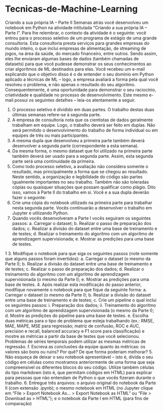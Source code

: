 # Tecnicas-de-Machine-Learning

Criando a sua própria IA – Parte II
Semanas atrás você desenvolveu um notebook em Python na atividade intitulada “Criando a sua 
própria IA – Parte I”. Para lhe relembrar, o contexto da atividade é o seguinte: você entrou para o processo 
seletivo de um programa de estágio de uma grande consultoria. Esta consultoria presta serviços para grandes 
empresas do mundo inteiro, o que inclui empresas de alimentação, de streaming de jogos, na área da saúde, 
do mercado financeiro, entre outros. Sendo assim, eles lhe enviaram algumas bases de dados (também 
chamadas de datasets) para que você pudesse demonstrar os seus conhecimentos ao criar algoritmos de ML 
destinados para elas.
Você recebeu um e-mail explicando que o objetivo disso é o de entender o seu domínio em Python 
aplicado a técnicas de ML – logo, a empresa avaliará a forma pela qual você resolveu o problema, e não 
apenas o resultado do seu algoritmo. Consequentemente, é uma oportunidade para demonstrar o seu 
raciocínio, criatividade e qualidade no processo de desenvolvimento. Este mesmo e-mail possui os seguintes 
detalhes – leia-os atentamente a seguir.
1. O processo seletivo é dividido em duas partes. O trabalho destas duas últimas semanas refere-se à 
segunda parte.
2. A empresa de consultoria nota que os cientistas de dados geralmente trabalham em equipe. Logo, o 
trabalho deverá ser feito em duplas. Não será permitido o desenvolvimento do trabalho de forma 
individual ou em equipes de três ou mais participantes.
3. A mesma dupla que desenvolveu a primeira parte também deverá desenvolver a segunda parte 
(correspondente a esta semana).
4. Da mesma forma, o mesmo dataset que foi utilizado na primeira parte também deverá ser usado 
para a segunda parte. Assim, esta segunda parte será uma continuidade da primeira.
5. Como todo processo seletivo, a avaliação não considera somente o resultado, mas principalmente a 
forma que se chegou ao resultado. Neste sentido, a organização e legibilidade do código são partes 
igualmente importantes no seu trabalho. Também não são toleradas cópias ou quaisquer situações 
que possam qualificar como plágio.
Dito isso, vamos à Parte II do trabalho em si. Você e a sua dupla deverão fazer o seguinte:
1. Crie uma cópia do notebook utilizado na primeira parte para trabalhar nesta segunda parte. Vocês 
continuarão a desenvolver o trabalho em Jupyter e utilizando Python.
2. Quando vocês desenvolveram a Parte I vocês seguiram os seguintes passos:
a. Carregar o dataset;
b. Realizar o passo de preparação dos dados;
c. Realizar a divisão do dataset entre uma base de treinamento e de testes;
d. Realizar o treinamento do algoritmo com um algoritmo de aprendizagem supervisionada;
e. Mostrar as predições para uma base de testes.
 
1
3. Modifique o notebook para que siga os seguintes passos (note somente que alguns passos foram 
invertidos):
a. Carregar o dataset (o mesmo da Parte I);
b. Realizar a divisão do dataset entre uma base de treinamento e de testes;
c. Realizar o passo de preparação dos dados;
d. Realizar o treinamento do algoritmo com um algoritmo de aprendizagem supervisionada (o 
mesmo da Parte I);
e. Mostrar as predições para uma base de testes.
4. Após realizar esta modificação do passo anterior, modifique novamente o notebook para que fique 
da seguinte forma:
a. Carregar o dataset (o mesmo da Parte I);
b. Realizar a divisão do dataset entre uma base de treinamento e de testes;
c. Crie um pipeline o qual inclui os seguintes passos:
i. Preparação dos dados;
ii. Treinamento do algoritmo com um algoritmo de aprendizagem supervisionada (o 
mesmo da Parte I);
d. Mostre as predições do pipeline para uma base de testes.
e. Escolha duas métricas para o tipo de problema que esteja trabalhando (ex.: RMSE, MAE, 
MAPE, MSE para regressão; matriz de confusão, ROC e AUC, precision e recall, balanced 
accuracy e F1 score para classificação) e mostre as métricas a partir da base de testes que 
você selecionou. Problemas de séries temporais podem utilizar as mesmas métricas de 
regressão.
f. Escreva as conclusões da equipe quanto às métricas: os valores são bons ou ruins? Por quê? 
De que forma poderiam melhorar?
5. Não esqueça de deixar o seu notebook apresentável – isto é, divida o seu código em células como 
mostramos anteriormente de uma forma que seja compreensível os diferentes blocos do seu código. 
Utilize também células do tipo markdown (isto é, que permitam códigos em HTML) para explicar 
para pessoas que não entendam de Python o que vocês fizeram durante o trabalho.
6. Entregue três arquivos: o arquivo original do notebook da Parte II (com extensão .ipynb); o mesmo 
notebook em HTML (no Jupyter clique em “File > Export Notebook As... > Export Notebook as HTML” 
ou “File > Download as > HTML”); e o notebook da Parte I em HTML (para fins de comparação)
